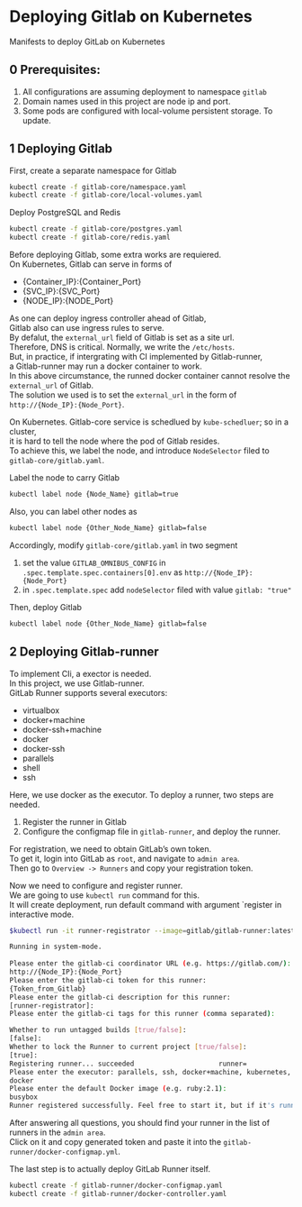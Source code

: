 # Deploying Gitlab on Kubernetes

Manifests to deploy GitLab on Kubernetes  

## 0 Prerequisites:

1. All configurations are assuming deployment to namespace `gitlab`
2. Domain names used in this project are node ip and port.
3. Some pods are configured with local-volume persistent storage. To update.  

## 1 Deploying Gitlab

First, create a separate namespace for Gitlab
```bash
kubectl create -f gitlab-core/namespace.yaml
kubectl create -f gitlab-core/local-volumes.yaml
```

Deploy PostgreSQL and Redis
```bash
kubectl create -f gitlab-core/postgres.yaml
kubectl create -f gitlab-core/redis.yaml
```

Before deploying Gitlab, some extra works are requiered.  
On Kubernetes, Gitlab can serve in forms of 
- {Container_IP}:{Container_Port} 
- {SVC_IP}:{SVC_Port} 
- {NODE_IP}:{NODE_Port}  
 
As one can deploy ingress controller ahead of Gitlab,  
Gitlab also can use ingress rules to serve.  
By defalut, the `external_url` field of Gitlab is set as a site url.  
Therefore, DNS is critical. Normally, we write the `/etc/hosts`.  
But, in practice, if intergrating with CI implemented by Gitlab-runner,  
a Gitlab-runner may run a docker container to work.  
In this above circumstance, the runned docker container cannot resolve the `external_url` of Gitlab.  
The solution we used is to set the `external_url` in the form of  `http://{Node_IP}:{Node_Port}`.  

On Kubernetes. Gitlab-core service is schedlued by `kube-schedluer`; so in a cluster,  
it is hard to tell the node where the pod of Gitlab resides.  
To achieve this, we label the node, and introduce `NodeSelector` filed to `gitlab-core/gitlab.yaml`.  

Label the node to carry Gitlab  
```bash
kubectl label node {Node_Name} gitlab=true
```

Also, you can label other nodes as
```bash
kubectl label node {Other_Node_Name} gitlab=false
```

Accordingly, modify  `gitlab-core/gitlab.yaml` in two segment  
1. set the value `GITLAB_OMNIBUS_CONFIG` in `.spec.template.spec.containers[0].env` as `http://{Node_IP}:{Node_Port}`
2. in `.spec.template.spec` add `nodeSelector` filed with value `gitlab: "true"`  

Then, deploy Gitlab
```bash
kubectl label node {Other_Node_Name} gitlab=false
```

## 2 Deploying Gitlab-runner

To implement CIi, a exector is needed.  
In this project, we use Gitlab-runner.  
GitLab Runner supports several executors: 
- virtualbox
- docker+machine
- docker-ssh+machine
- docker
- docker-ssh
- parallels
- shell
- ssh  

Here, we use docker as the executor. 
To deploy a runner, two steps are needed.
1. Register the runner in Gitlab
2. Configure the configmap file in `gitlab-runner`, and deploy the runner.  

For registration, we need to obtain GitLab’s own token.  
To get it, login into GitLab as `root`, and navigate to `admin area`.  
Then go to `Overview -> Runners` and copy your registration token.
  
Now we need to configure and register runner.  
We are going to use `kubectl run` command for this.  
It will create deployment, run default command with argument `register in interactive mode.
```bash
$kubectl run -it runner-registrator --image=gitlab/gitlab-runner:latest --restart=Never -- register

Running in system-mode.                            
                                                   
Please enter the gitlab-ci coordinator URL (e.g. https://gitlab.com/):
http://{Node_IP}:{Node_Port}
Please enter the gitlab-ci token for this runner:
{Token_from_Gitlab}
Please enter the gitlab-ci description for this runner:
[runner-registrator]: 
Please enter the gitlab-ci tags for this runner (comma separated):

Whether to run untagged builds [true/false]:
[false]: 
Whether to lock the Runner to current project [true/false]:
[true]: 
Registering runner... succeeded                     runner=
Please enter the executor: parallels, ssh, docker+machine, kubernetes, docker, docker-ssh, shell, virtualbox, docker-ssh+machine:
docker
Please enter the default Docker image (e.g. ruby:2.1):
busybox
Runner registered successfully. Feel free to start it, but if it's running already the config should be automatically reloaded!
```

After answering all questions, you should find your runner in the list of runners in the `admin area`.  
Click on it and copy generated token and paste it into the `gitlab-runner/docker-configmap.yml`.  

The last step is to actually deploy GitLab Runner itself.
```bash
kubectl create -f gitlab-runner/docker-configmap.yaml
kubectl create -f gitlab-runner/docker-controller.yaml
```
